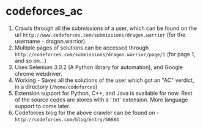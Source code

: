 # codeforces_ac
1. Crawls through all the submissions of a user, which can be found on the url ```http://www.codeforces.com/submissions/dragon.warrior``` (for the username - dragon.warrior).
2. Multiple pages of solutions can be accessed through ```http://codeforces.com/submissions/dragon.warrior/page/1``` (for page 1, and so on...)
3. Uses Selenium 3.0.2 (A Python library for automation), and Google chrome webdriver.
4. Working - Saves all the solutions of the user which got an "AC" verdict, in a directory (```/home/codeforces```)
5. Extension support for Python, C++, and Java is available for now. Rest of the source codes are stores with a '.txt' extension. More language support to come later.
6. Codeforces blog for the above crawler can be found on - ```http://codeforces.com/blog/entry/50884```
